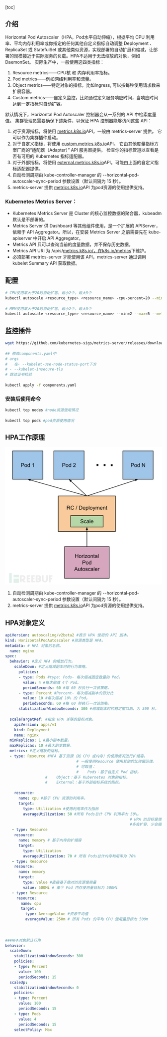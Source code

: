 [toc]

## 介绍

Horizontal Pod Autoscaler（HPA，Pod水平自动伸缩），根据平均 CPU 利用率、平均内存利用率或你指定的任何其他自定义指标自动调整 Deployment 、ReplicaSet 或 StatefulSet 或其他类似资源，实现部署的自动扩展和缩减，让部署的规模接近于实际服务的负载。HPA不适用于无法缩放的对象，例如DaemonSet。
实际生产中，一般使用这四类指标：

1. Resource metrics——CPU核 和 内存利用率指标。
2. Pod metrics——例如网络利用率和流量。
3. Object metrics——特定对象的指标，比如Ingress, 可以按每秒使用请求数来扩展容器。
4. Custom metrics——自定义监控，比如通过定义服务响应时间，当响应时间达到一定指标时自动扩容。

默认情况下，Horizontal Pod Autoscaler 控制器会从一系列的 API 中检索度量值。 集群管理员需要确保下述条件，以保证 HPA 控制器能够访问这些 API：

1. 对于资源指标，将使用 [metrics.k8s.io](http://metrics.k8s.io/)API，一般由 metrics-server 提供。 它可以作为集群插件启动。
2. 对于自定义指标，将使用 [custom.metrics.k8s.io](http://custom.metrics.k8s.io/)API。 它由其他度量指标方案厂商的“适配器（Adapter）” API 服务器提供。 检查你的指标管道以查看是否有可用的 Kubernetes 指标适配器。
3. 对于外部指标，将使用 [external.metrics.k8s.io](http://external.metrics.k8s.io/)API。可能由上面的自定义指标适配器提供。
4. 自动检测周期由 kube-controller-manager 的 --horizontal-pod-autoscaler-sync-period 参数设置（默认间隔为 15 秒）。
5. metrics-server 提供 [metrics.k8s.io](http://metrics.k8s.io/)API 为pod资源的使用提供支持。

### Kubernetes Metrics Server：

- Kubernetes Metrics Server 是 Cluster 的核心监控数据的聚合器，kubeadm 默认是不部署的。
- Metrics Server 供 Dashboard 等其他组件使用，是一个扩展的 APIServer，依赖于 API Aggregator。所以，在安装 Metrics Server 之前需要先在 kube-apiserver 中开启 API Aggregator。
- Metrics API 只可以查询当前的度量数据，并不保存历史数据。
- Metrics API URI 为 /apis/[metrics.k8s.io/，在](http://metrics.k8s.io/，在)[k8s.io/metrics](http://k8s.io/metrics)下维护。
- 必须部署 metrics-server 才能使用该 API，metrics-server 通过调用 kubelet Summary API 获取数据。

## 配置

```bash
# CPU使用率大于20时自动扩容，最小2个，最大5个
kubectl autoscale <resource_type> <resource_name> -cpu-percent=20 --min=2 --max=5

# MEM使用率大于20时自动扩容，最小2个，最大5个
kubectl autoscale <resource_type> <resource_name> --min=2 --max=5 --metric=memory --value=20

```

## 监控插件

```bash
wget https://github.com/kubernetes-sigs/metrics-server/releases/download/metrics-server-helm-chart-3.8.2/components.yaml

## 修改components.yaml中
# args
#	在- --kubelet-use-node-status-port下方
# - --kubelet-insecure-tls
# 跳过证书检验

kubectl apply -f components.yaml
```

### 安装后使用命令

```bash
kubectl top nodes #node资源使用情况

kubectl top pods #pod资源使用情况
```

## HPA工作原理

![](./image/HPA.jpeg)

1. 自动检测周期由 kube-controller-manager 的 --horizontal-pod-autoscaler-sync-period 参数设置（默认间隔为 15 秒）。
2. metrics-server 提供 [metrics.k8s.io](http://metrics.k8s.io/)API 为pod资源的使用提供支持。

## HPA对象定义

```yaml
apiVersion: autoscaling/v2beta2 #表示 HPA 使用的 API 版本。
kind: HorizontalPodAutoscaler #资源类型是 HPA。
metadata: # HPA 对象的名称。
  name: nginx
spec:
  behavior: #定义 HPA 的缩放行为。
    scaleDown: #定义缩减副本时的行为策略。
      policies:
      - type: Pods #type: Pods- 每次缩减固定数量的 Pod。
        value: 4 #每次缩减 4个 Pod。
        periodSeconds: 60 #每 60 秒执行一次该策略。
      - type: Percent #Percent- 每次缩减副本的百分比
        value: 10 #每次缩减 10% 的 Pod。 
        periodSeconds: 60 #每 60 秒执行一次该策略。
      stabilizationWindowSeconds: 300 #缩减副本时的稳定窗口期，为 300 秒。
      
  scaleTargetRef: #指定 HPA 关联的目标对象。
    apiVersion: apps/v1
    kind: Deployment
    name: nginx
  minReplicas: 1 #最小副本数量。
  maxReplicas: 10 #最大副本数量。
  metrics: #定义缩放的指标。
  - type: Resource #HPA 基于资源（如 CPU 或内存）的使用情况进行扩缩容。
  								# 一般使用Resource 使用其他的比较偏运维。
  								# 可取值：
  								#    Pods：基于自定义 Pod 指标。
                  #    Object：基于 Kubernetes 对象的指标。
                  #    External：基于外部指标系统的指标。

    resource:
      name: cpu #基于 CPU 资源的利用率。
      target:
        type: Utilization #使用利用率作为指标
        averageUtilization: 50 #所有 Pods总计 CPU 利用率为 50%。
        												# HPA 的目标是使所有 Pod 的平均 CPU 利用率保持在 50%
        												#多会扩容，少会缩容
   - type: Resource
    resource:
      name: memory # 基于内存的扩缩容
      target:
        type: Utilization
        averageUtilization: 70 # 所有 Pods总计内存利用率为 70% 
   - type: Resource
    resource:
      name: memory
      target:
        type: Value #直接基于绝对的资源使用量
        value: 500Mi # 单个 Pod 内存使用量目标为 500Mi
   - type: Resource
     resource:
       name: cpu
       target:
         type: AverageValue #资源平均值
         averageValue: 250m # 所有 Pods 的平均 CPU 使用量目标为 500m
        
        
        
###HPA对象默认行为
behavior:
  scaleDown:
    stabilizationWindowSeconds: 300
    policies:
    - type: Percent
      value: 100
      periodSeconds: 15
  scaleUp:
    stabilizationWindowSeconds: 0
    policies:
    - type: Percent
      value: 100
      periodSeconds: 15
    - type: Pods
      value: 4
      periodSeconds: 15
    selectPolicy: Max
```
